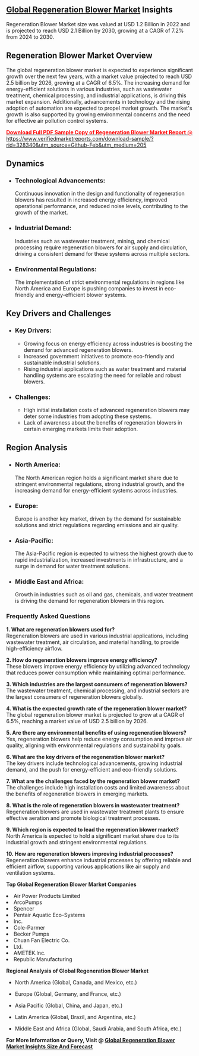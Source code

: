 <h2><a href="https://www.verifiedmarketreports.com/download-sample/?rid=328340&amp;utm_source=Github&amp;utm_medium=205" target="_blank">Global Regeneration Blower Market</a> Insights</h2><p>Regeneration Blower Market size was valued at USD 1.2 Billion in 2022 and is projected to reach USD 2.1 Billion by 2030, growing at a CAGR of 7.2% from 2024 to 2030.</p><p> <h2>Regeneration Blower Market Overview</h2> <p>The global regeneration blower market is expected to experience significant growth over the next few years, with a market value projected to reach USD 2.5 billion by 2026, growing at a CAGR of 6.5%. The increasing demand for energy-efficient solutions in various industries, such as wastewater treatment, chemical processing, and industrial applications, is driving this market expansion. Additionally, advancements in technology and the rising adoption of automation are expected to propel market growth. The market's growth is also supported by growing environmental concerns and the need for effective air pollution control systems.</p> <p><a href="#"><p><span class=""><span style="color: #ff0000;"><strong>Download Full PDF Sample Copy of Regeneration Blower Market Report</strong> @ </span><a href="https://www.verifiedmarketreports.com/download-sample/?rid=328340&amp;utm_source=Github-Feb&amp;utm_medium=205" target="_blank">https://www.verifiedmarketreports.com/download-sample/?rid=328340&amp;utm_source=Github-Feb&amp;utm_medium=205</a></span></p></a></p> <h2>Dynamics</h2> <ul> <li><h3>Technological Advancements:</h3> Continuous innovation in the design and functionality of regeneration blowers has resulted in increased energy efficiency, improved operational performance, and reduced noise levels, contributing to the growth of the market.</li> <li><h3>Industrial Demand:</h3> Industries such as wastewater treatment, mining, and chemical processing require regeneration blowers for air supply and circulation, driving a consistent demand for these systems across multiple sectors.</li> <li><h3>Environmental Regulations:</h3> The implementation of strict environmental regulations in regions like North America and Europe is pushing companies to invest in eco-friendly and energy-efficient blower systems.</li> </ul> <h2>Key Drivers and Challenges</h2> <ul> <li><h3>Key Drivers:</h3> <ul> <li>Growing focus on energy efficiency across industries is boosting the demand for advanced regeneration blowers.</li> <li>Increased government initiatives to promote eco-friendly and sustainable industrial solutions.</li> <li>Rising industrial applications such as water treatment and material handling systems are escalating the need for reliable and robust blowers.</li> </ul> </li> <li><h3>Challenges:</h3> <ul> <li>High initial installation costs of advanced regeneration blowers may deter some industries from adopting these systems.</li> <li>Lack of awareness about the benefits of regeneration blowers in certain emerging markets limits their adoption.</li> </ul> </li> </ul> <h2>Region Analysis</h2> <ul> <li><h3>North America:</h3> The North American region holds a significant market share due to stringent environmental regulations, strong industrial growth, and the increasing demand for energy-efficient systems across industries.</li> <li><h3>Europe:</h3> Europe is another key market, driven by the demand for sustainable solutions and strict regulations regarding emissions and air quality.</li> <li><h3>Asia-Pacific:</h3> The Asia-Pacific region is expected to witness the highest growth due to rapid industrialization, increased investments in infrastructure, and a surge in demand for water treatment solutions.</li> <li><h3>Middle East and Africa:</h3> Growth in industries such as oil and gas, chemicals, and water treatment is driving the demand for regeneration blowers in this region.</li> </ul> <h3>Frequently Asked Questions</h3> <p><strong>1. What are regeneration blowers used for?</strong><br>Regeneration blowers are used in various industrial applications, including wastewater treatment, air circulation, and material handling, to provide high-efficiency airflow.</p> <p><strong>2. How do regeneration blowers improve energy efficiency?</strong><br>These blowers improve energy efficiency by utilizing advanced technology that reduces power consumption while maintaining optimal performance.</p> <p><strong>3. Which industries are the largest consumers of regeneration blowers?</strong><br>The wastewater treatment, chemical processing, and industrial sectors are the largest consumers of regeneration blowers globally.</p> <p><strong>4. What is the expected growth rate of the regeneration blower market?</strong><br>The global regeneration blower market is projected to grow at a CAGR of 6.5%, reaching a market value of USD 2.5 billion by 2026.</p> <p><strong>5. Are there any environmental benefits of using regeneration blowers?</strong><br>Yes, regeneration blowers help reduce energy consumption and improve air quality, aligning with environmental regulations and sustainability goals.</p> <p><strong>6. What are the key drivers of the regeneration blower market?</strong><br>The key drivers include technological advancements, growing industrial demand, and the push for energy-efficient and eco-friendly solutions.</p> <p><strong>7. What are the challenges faced by the regeneration blower market?</strong><br>The challenges include high installation costs and limited awareness about the benefits of regeneration blowers in emerging markets.</p> <p><strong>8. What is the role of regeneration blowers in wastewater treatment?</strong><br>Regeneration blowers are used in wastewater treatment plants to ensure effective aeration and promote biological treatment processes.</p> <p><strong>9. Which region is expected to lead the regeneration blower market?</strong><br>North America is expected to hold a significant market share due to its industrial growth and stringent environmental regulations.</p> <p><strong>10. How are regeneration blowers improving industrial processes?</strong><br>Regeneration blowers enhance industrial processes by offering reliable and efficient airflow, supporting various applications like air supply and ventilation systems.</p> </p><p><strong>Top Global Regeneration Blower Market Companies</strong></p><div data-test-id=""><p><li>Air Power Products Limited</li><li> ArcoPumps</li><li> Spencer</li><li> Pentair Aquatic Eco-Systems</li><li> Inc.</li><li> Cole-Parmer</li><li> Becker Pumps</li><li> Chuan Fan Electric Co.</li><li> Ltd.</li><li> AMETEK.Inc.</li><li> Republic Manufacturing</li></p><div><strong>Regional Analysis of&nbsp;Global Regeneration Blower Market</strong></div><ul><li dir="ltr"><p dir="ltr">North America&nbsp;(Global, Canada, and Mexico, etc.)</p></li><li dir="ltr"><p dir="ltr">Europe (Global, Germany, and France, etc.)</p></li><li dir="ltr"><p dir="ltr">Asia Pacific&nbsp;(Global, China, and Japan, etc.)</p></li><li dir="ltr"><p dir="ltr">Latin America&nbsp;(Global, Brazil, and Argentina, etc.)</p></li><li dir="ltr">Middle East and Africa&nbsp;(Global, Saudi Arabia, and South Africa, etc.)</li></ul><p><strong>For More Information or Query, Visit @&nbsp;</strong><strong><a href="https://www.verifiedmarketreports.com/product/regeneration-blower-market/?utm_source=Github&amp;utm_medium=205" target="_blank">Global Regeneration Blower Market Insights Size And Forecast</a></strong></p></div>
